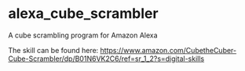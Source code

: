 # alexa_cube_scrambler
A cube scrambling program for Amazon Alexa

The skill can be found here: https://www.amazon.com/CubetheCuber-Cube-Scrambler/dp/B01N6VK2C6/ref=sr_1_2?s=digital-skills
